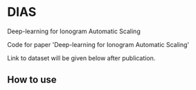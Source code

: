 # DIAS
Deep-learning for Ionogram Automatic Scaling

Code for paper 'Deep-learning for Ionogram Automatic Scaling'

Link to dataset will be given below after publication.

## How to use
